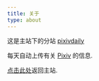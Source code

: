 ```yaml
---
title: 关于
type: about
---
```


这是主站下的分站 [pixivdaily](https://ww-rm.github.io/pixivdaliy/)

每天自动上传有关 [Pixiv](https://www.pixiv.net/) 的信息.

[点击此处](https://ww-rm.github.io/)返回主站.
